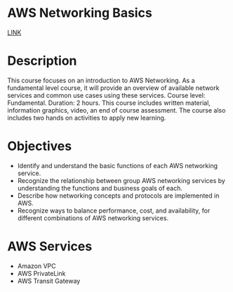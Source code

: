 # AWS Networking Basics

[LINK](https://skillbuilder.aws/learn/S1VYRYHD8V/aws-networking-basics/SKP7248UVF)

# **Description**

This course focuses on an introduction to AWS Networking. As a fundamental level course, it will provide an overview of available network services and common use cases using these services. Course level: Fundamental. Duration: 2 hours. This course includes written material, information graphics, video, an end of course assessment. The course also includes two hands on activities to apply new learning.

# **Objectives**

- Identify and understand the basic functions of each AWS networking service.
- Recognize the relationship between group AWS networking services by understanding the functions and business goals of each.
- Describe how networking concepts and protocols are implemented in AWS.
- Recognize ways to balance performance, cost, and availability, for different combinations of AWS networking services.

# **AWS Services**

- Amazon VPC
- AWS PrivateLink
- AWS Transit Gateway